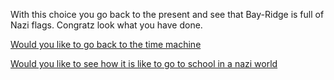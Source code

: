 With this choice you go back to the present and see that Bay-Ridge is full of Nazi flags. Congratz look what you have done.

[Would you like to go back to the time machine](../time-machine.md)


[Would you like to see how it is like to go to school in a nazi world](../../before-tm/school.md)
